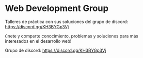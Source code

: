 # Web Development Group
Talleres de práctica con sus soluciones del grupo de discord: https://discord.gg/KH3BYGp3Vj 

únete y comparte conocimiento, problemas y soluciones para más interesados en el desarrollo web!

Grupo de discord: https://discord.gg/KH3BYGp3Vj
